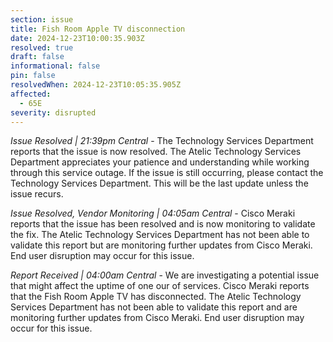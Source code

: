 ```yaml
---
section: issue
title: Fish Room Apple TV disconnection
date: 2024-12-23T10:00:35.903Z
resolved: true
draft: false
informational: false
pin: false
resolvedWhen: 2024-12-23T10:05:35.905Z
affected:
  - 65E
severity: disrupted
---
```

*Issue Resolved | 21:39pm Central* - The Technology Services Department reports that the issue is now resolved. The Atelic Technology Services Department appreciates your patience and understanding while working through this service outage. If the issue is still occurring, please contact the Technology Services Department. This will be the last update unless the issue recurs.

*Issue Resolved, Vendor Monitoring | 04:05am Central* - Cisco Meraki reports that the issue has been resolved and is now monitoring to validate the fix. The Atelic Technology Services Department has not been able to validate this report but are monitoring further updates from Cisco Meraki. End user disruption may occur for this issue.

*Report Received | 04:00am Central* - We are investigating a potential issue that might affect the uptime of one our of services. Cisco Meraki reports that the Fish Room Apple TV has disconnected. The Atelic Technology Services Department has not been able to validate this report and are monitoring further updates from Cisco Meraki. End user disruption may occur for this issue.